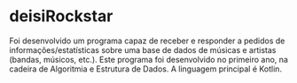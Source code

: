 # deisiRockstar
Foi desenvolvido um programa capaz de receber e responder a pedidos de informações/estatísticas sobre uma base de dados de músicas e artistas (bandas, músicos, etc.). Este programa foi desenvolvido no primeiro ano, na cadeira de Algoritmia e Estrutura de Dados. A linguagem principal é Kotlin.
